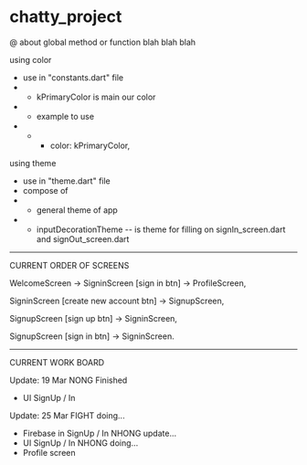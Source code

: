 # chatty_project

@ about global method or function blah blah blah

using color
- use in "constants.dart" file
- - kPrimaryColor is main our color
- - example to use
- - - color: kPrimaryColor,

using theme
- use in "theme.dart" file
- compose of
- - general theme of app
- - inputDecorationTheme -- is theme for filling on signIn_screen.dart and signOut_screen.dart

-------------------------------------------------------------

CURRENT ORDER OF SCREENS

WelcomeScreen -> SigninScreen [sign in btn] -> ProfileScreen,

SigninScreen [create new account btn] -> SignupScreen,

SignupScreen [sign up btn] -> SigninScreen,

SignupScreen [sign in btn] -> SigninScreen.

-------------------------------------------------------------

CURRENT WORK BOARD

Update: 19 Mar
NONG Finished
- UI SignUp / In

Update: 25 Mar
FIGHT doing...
- Firebase in SignUp / In
NHONG update...
- UI SignUp / In
NHONG doing...
- Profile screen

